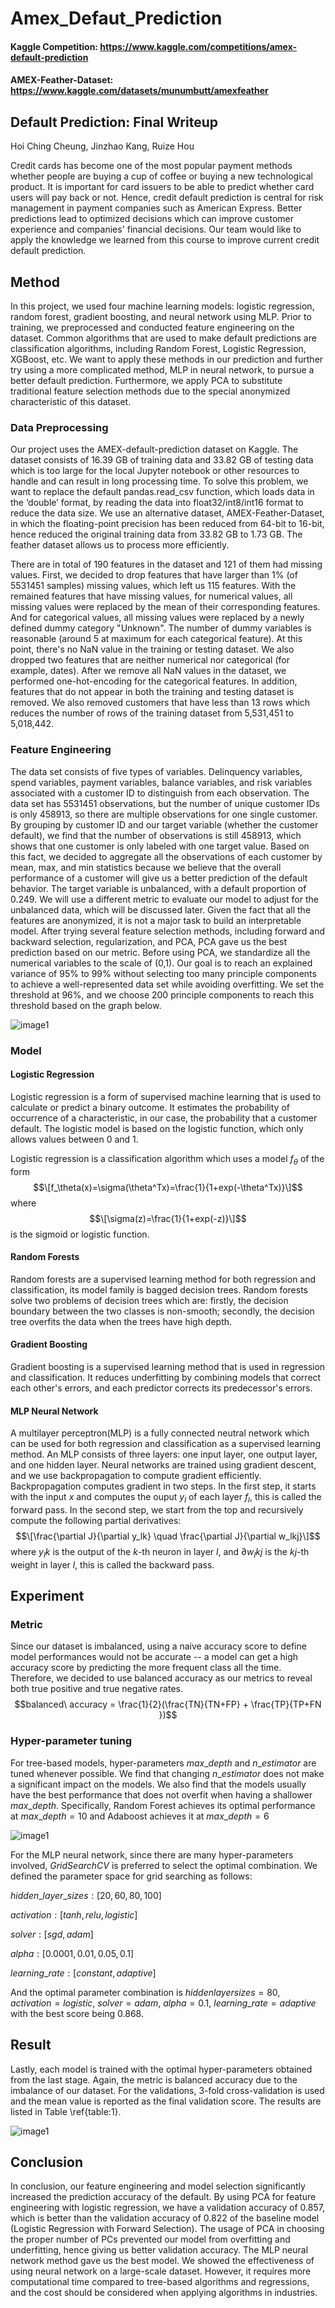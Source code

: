# Amex_Defaut_Prediction
#### Kaggle Competition: https://www.kaggle.com/competitions/amex-default-prediction
#### AMEX-Feather-Dataset: https://www.kaggle.com/datasets/munumbutt/amexfeather


## Default Prediction: Final Writeup

Hoi Ching Cheung, Jinzhao Kang, Ruize Hou

Credit cards has become one of the most popular payment methods whether people are buying a cup of coffee or buying a new technological product. It is important for card issuers to be able to predict whether card users will pay back or not. Hence, credit default prediction is central for risk management in payment companies such as American Express. Better predictions lead to optimized decisions which can improve customer experience and companies' financial decisions. Our team would like to apply the knowledge we learned from this course to improve current credit default prediction.

## Method
In this project, we used four machine learning models: logistic regression, random forest, gradient boosting, and neural network using MLP. Prior to training, we preprocessed and conducted feature engineering on the dataset. Common algorithms that are used to make default predictions are classification algorithms, including Random Forest, Logistic Regression, XGBoost, etc. We want to apply these methods in our prediction and further try using a more complicated method, MLP in neural network, to pursue a better default prediction. Furthermore, we apply PCA to substitute traditional feature selection methods due to the special anonymized characteristic of this dataset.

### Data Preprocessing
Our project uses the AMEX-default-prediction dataset on Kaggle. The dataset consists of 16.39 GB of training data and 33.82 GB of testing data which is too large for the local Jupyter notebook or other resources to handle and can result in long processing time. To solve this problem, we want to replace the default pandas.read\_csv function, which loads data in the ‘double’ format, by reading the data into float32/int8/int16 format to reduce the data size. We use an alternative dataset, AMEX-Feather-Dataset, in which the floating-point precision has been reduced from 64-bit to 16-bit, hence reduced the original training data from 33.82 GB to 1.73 GB. The feather dataset allows us to process more efficiently.

There are in total of 190 features in the dataset and 121 of them had missing values. First, we decided to drop features that have larger than 1\% (of 5531451 samples) missing values, which left us 115 features. With the remained features that have missing values, for numerical values, all missing values were replaced by the mean of their corresponding features. And for categorical values, all missing values were replaced by a newly defined dummy category "Unknown". The number of dummy variables is reasonable (around 5 at maximum for each categorical feature). At this point, there's no NaN value in the training or testing dataset. We also dropped two features that are neither numerical nor categorical (for example, dates). After we remove all NaN values in the dataset, we performed one-hot-encoding for the categorical features. In addition, features that do not appear in both the training and testing dataset is removed. We also removed customers that have less than 13 rows which reduces the number of rows of the training dataset from 5,531,451 to 5,018,442.

### Feature Engineering
The data set consists of five types of variables. Delinquency variables, spend variables, payment variables, balance variables, and risk variables associated with a customer ID to distinguish from each observation. The data set has 5531451 observations, but the number of unique customer IDs is only 458913, so there are multiple observations for one single customer. By grouping by customer ID and our target variable (whether the customer default), we find that the number of observations is still 458913, which shows that one customer is only labeled with one target value. Based on this fact, we decided to aggregate all the observations of each customer by mean, max, and min statistics because we believe that the overall performance of a customer will give us a better prediction of the default behavior. The target variable is unbalanced, with a default proportion of 0.249. We will use a different metric to evaluate our model to adjust for the unbalanced data, which will be discussed later. Given the fact that all the features are anonymized, it is not a major task to build an interpretable model. After trying several feature selection methods, including forward and backward selection, regularization, and PCA, PCA gave us the best prediction based on our metric. Before using PCA, we standardize all the numerical variables to the scale of (0,1). Our goal is to reach an explained variance of $95\%$ to $99\%$ without selecting too many principle components to achieve a well-represented data set while avoiding overfitting. We set the threshold at $96\%$, and we choose 200 principle components to reach this threshold based on the graph below.

![image1](images/number_PC.png)

### Model

#### Logistic Regression
Logistic regression is a form of supervised machine learning that is used to calculate or predict a binary outcome. It estimates the probability of occurrence of a characteristic, in our case, the probability that a customer default. The logistic model is based on the logistic function, which only allows values between 0 and 1.

Logistic regression is a classification algorithm which uses a model 
$f_\theta$ of the form $$\[f_\theta(x)=\sigma(\theta^Tx)=\frac{1}{1+exp(-\theta^Tx)}\]$$
where
$$\[\sigma(z)=\frac{1}{1+exp(-z)}\]$$
is the sigmoid or logistic function.

#### Random Forests
Random forests are a supervised learning method for both regression and classification, its model family is bagged decision trees. Random forests solve two problems of decision trees which are: firstly, the decision boundary between the two classes is non-smooth; secondly, the decision tree overfits the data when the trees have high depth.

#### Gradient Boosting
Gradient boosting is a supervised learning method that is used in regression and classification. It reduces underfitting by combining models that correct each other's errors, and each predictor corrects its predecessor's errors.

#### MLP Neural Network
A multilayer perceptron(MLP) is a fully connected neutral network which can be used for both regression and classification as a supervised learning method. An MLP consists of three layers: one input layer, one output layer, and one hidden layer. Neural networks are trained using gradient descent, and we use backpropagation to compute gradient efficiently. Backpropagation computes gradient in two steps. In the first step, it starts with the input $x$ and computes the ouput $y_l$ of each layer $f_l$, this is called the forward pass. In the second step, we start from the top and recursively compute the following partial derivatives:
$$\[\frac{\partial J}{\partial y_lk} \quad \frac{\partial J}{\partial w_lkj}\]$$
where $y_lk$ is the output of the $k$-th neuron in layer $l$, and $\partial w_lkj$ is the $kj$-th weight in layer $l$, this is called the backward pass.

## Experiment
### Metric
Since our dataset is imbalanced, using a naive accuracy score to define model performances would not be accurate -- a model can get a high accuracy score by predicting the more frequent class all the time. Therefore, we decided to use balanced accuracy as our metrics to reveal both true positive and true negative rates.
$$balanced\ accuracy = \frac{1}{2}(\frac{TN}{TN+FP} + \frac{TP}{TP+FN })$$

### Hyper-parameter tuning
For tree-based models, hyper-parameters $max\_depth$ and $n\_estimator$ are tuned whenever possible. We find that changing $n\_estimator$ does not make a significant impact on the models. We also find that the models usually have the best performance that does not overfit when having a shallower $max\_depth$. Specifically, Random Forest achieves its optimal performance at $max\_depth=10$ and Adaboost achieves it at $max\_depth=6$

![image1](images/parameter_tuning.png)

For the MLP neural network, since there are many hyper-parameters involved, $GridSearchCV$ is preferred to select the optimal combination. We defined the parameter space for grid searching as follows:

$hidden\_layer\_sizes: [20, 60, 80, 100]$

$activation: [tanh, relu, logistic]$

$solver: [sgd, adam]$

$alpha: [0.0001, 0.01, 0.05, 0.1]$

$learning\_rate: [constant, adaptive]$

And the optimal parameter combination is $hidden layer sizes=80$, $activation=logistic$, $solver=adam$, $alpha=0.1$, $learning\_rate=adaptive$ with the best score being 0.868.

## Result
Lastly, each model is trained with the optimal hyper-parameters obtained from the last stage. Again, the metric is balanced accuracy due to the imbalance of our dataset. For the validations, 3-fold cross-validation is used and the mean value is reported as the final validation score. The results are listed in Table \ref{table:1}.

![image1](images/accuracy.png)

## Conclusion
In conclusion, our feature engineering and model selection significantly increased the prediction accuracy of the default. By using PCA for feature engineering with logistic regression, we have a validation accuracy of 0.857, which is better than the validation accuracy of 0.822 of the baseline model (Logistic Regression with Forward Selection). The usage of PCA in choosing the proper number of PCs prevented our model from overfitting and underfitting, hence giving us better validation accuracy. The MLP neural network method gave us the best model. We showed the effectiveness of using neural network on a large-scale dataset. However, it requires more computational time compared to tree-based algorithms and regressions, and the cost should be considered when applying algorithms in industries.
